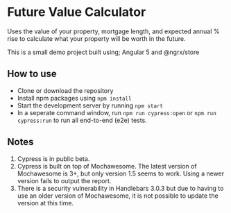 # Future Value Calculator
Uses the value of your property, mortgage length, and expected annual % rise to calculate what your property will be worth in the future.

This is a small demo project built using; Angular 5 and @ngrx/store

## How to use
* Clone or download the repository
* Install npm packages using `npm install`
* Start the development server by running `npm start`
* In a seperate command window, run `npm run cypress:open` or `npm run cypress:run` to run all end-to-end (e2e) tests.

## Notes
1. Cypress is in public beta.
2. Cypress is built on top of Mochawesome.  The latest version of Mochawesome is 3+, but only version 1.5 seems to work.  Using a newer version fails to output the report.
3. There is a security vulnerability in Handlebars 3.0.3 but due to having to use an older version of Mochawesome, it is not possible to update the version at this time.

